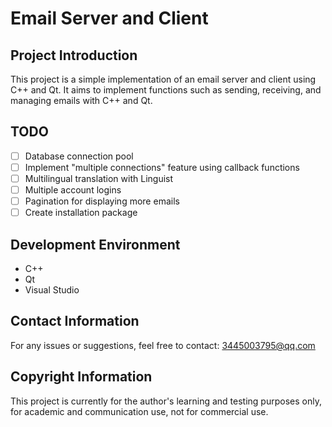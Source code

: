 # Email Server and Client

## Project Introduction
This project is a simple implementation of an email server and client using C++ and Qt. It aims to implement functions such as sending, receiving, and managing emails with C++ and Qt.

## TODO
- [ ] Database connection pool
- [ ] Implement "multiple connections" feature using callback functions
- [ ] Multilingual translation with Linguist
- [ ] Multiple account logins
- [ ] Pagination for displaying more emails
- [ ] Create installation package

## Development Environment
- C++
- Qt
- Visual Studio

## Contact Information
For any issues or suggestions, feel free to contact: 3445003795@qq.com

## Copyright Information
This project is currently for the author's learning and testing purposes only, for academic and communication use, not for commercial use.


